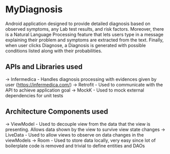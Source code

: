 # MyDiagnosis

Android application designed to provide detailed diagnosis based on observed symptoms, any Lab test results, and risk factors. Moreover, there is a Natural Language Processing feature that lets users type in a message explaining their problem and symptoms are extracted from the text. Finally, when user clicks Diagnose, a Diagnosis is generated with possible conditions listed along with their probabilities.

## APIs and Libraries used
-> Infermedica - Handles diagnosis processing with evidences given by user (https://infermedica.com/)
-> Retrofit - Used to communicate with the API to achieve application goal
-> MockK - Used to mock external dependencies for unit tests

## Architecture Components used
-> ViewModel - Used to decouple view from the data that the view is presenting. Allows data shown by the view to survive view                state changes 
-> LiveData - Used to allow views to observe on data changes in the viewModels
-> Room - Used to store data locally, very easy since lot of boilerplate code is removed and trivial to define entities and             DAOs
